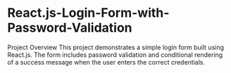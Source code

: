 # React.js-Login-Form-with-Password-Validation
Project Overview This project demonstrates a simple login form built using React.js. The form includes password validation and conditional rendering of a success message when the user enters the correct credentials.
